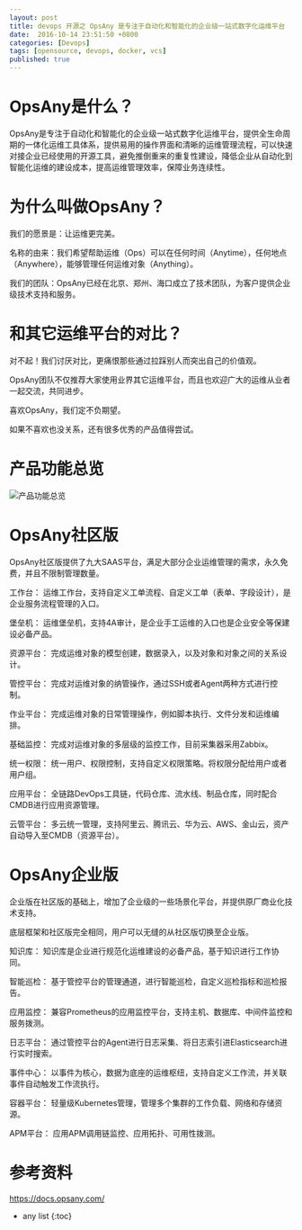 ```yaml
---
layout: post
title: devops 开源之 OpsAny 是专注于自动化和智能化的企业级一站式数字化运维平台
date:  2016-10-14 23:51:50 +0800
categories: [Devops]
tags: [opensource, devops, docker, vcs]
published: true
---
```


# OpsAny是什么？

OpsAny是专注于自动化和智能化的企业级一站式数字化运维平台，提供全生命周期的一体化运维工具体系，提供易用的操作界面和清晰的运维管理流程，可以快速对接企业已经使用的开源工具，避免推倒重来的重复性建设，降低企业从自动化到智能化运维的建设成本，提高运维管理效率，保障业务连续性。

# 为什么叫做OpsAny？

我们的愿景是：让运维更完美。

名称的由来：我们希望帮助运维（Ops）可以在任何时间（Anytime），任何地点（Anywhere），能够管理任何运维对象（Anything）。

我们的团队：OpsAny已经在北京、郑州、海口成立了技术团队，为客户提供企业级技术支持和服务。

# 和其它运维平台的对比？

对不起！我们讨厌对比，更痛恨那些通过拉踩别人而突出自己的价值观。

OpsAny团队不仅推荐大家使用业界其它运维平台，而且也欢迎广大的运维从业者一起交流，共同进步。

喜欢OpsAny，我们定不负期望。

如果不喜欢也没关系，还有很多优秀的产品值得尝试。

# 产品功能总览

![产品功能总览](https://docs.opsany.com/static/opsany-arch.png)

# OpsAny社区版

OpsAny社区版提供了九大SAAS平台，满足大部分企业运维管理的需求，永久免费，并且不限制管理数量。

工作台： 运维工作台，支持自定义工单流程、自定义工单（表单、字段设计），是企业服务流程管理的入口。

堡垒机： 运维堡垒机，支持4A审计，是企业手工运维的入口也是企业安全等保建设必备产品。

资源平台： 完成运维对象的模型创建，数据录入，以及对象和对象之间的关系设计。

管控平台： 完成对运维对象的纳管操作，通过SSH或者Agent两种方式进行控制。

作业平台： 完成运维对象的日常管理操作，例如脚本执行、文件分发和运维编排。

基础监控： 完成对运维对象的多层级的监控工作，目前采集器采用Zabbix。

统一权限： 统一用户、权限控制，支持自定义权限策略。将权限分配给用户或者用户组。

应用平台： 全链路DevOps工具链，代码仓库、流水线、制品仓库，同时配合CMDB进行应用资源管理。

云管平台： 多云统一管理，支持阿里云、腾讯云、华为云、AWS、金山云，资产自动导入至CMDB（资源平台）。

# OpsAny企业版

企业版在社区版的基础上，增加了企业级的一些场景化平台，并提供原厂商业化技术支持。

底层框架和社区版完全相同，用户可以无缝的从社区版切换至企业版。

知识库： 知识库是企业进行规范化运维建设的必备产品，基于知识进行工作协同。

智能巡检： 基于管控平台的管理通道，进行智能巡检，自定义巡检指标和巡检报告。

应用监控： 兼容Prometheus的应用监控平台，支持主机、数据库、中间件监控和服务拨测。

日志平台： 通过管控平台的Agent进行日志采集、将日志索引进Elasticsearch进行实时搜索。

事件中心： 以事件为核心，数据为底座的运维枢纽，支持自定义工作流，并关联事件自动触发工作流执行。

容器平台： 轻量级Kubernetes管理，管理多个集群的工作负载、网络和存储资源。

APM平台： 应用APM调用链监控、应用拓扑、可用性拨测。

# 参考资料

https://docs.opsany.com/

* any list
{:toc}